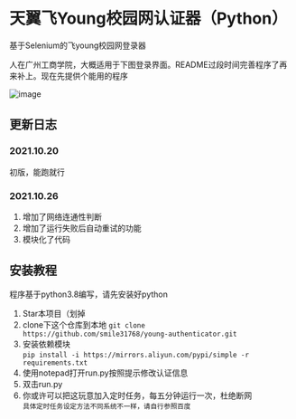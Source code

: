 # 天翼飞Young校园网认证器（Python）
基于Selenium的飞young校园网登录器

人在广州工商学院，大概适用于下图登录界面。README过段时间完善程序了再来补上。现在先提供个能用的程序

![image](https://user-images.githubusercontent.com/60568280/138116103-2bdfcc72-b6e6-4206-8a1d-7e83e1689bd4.png)

## 更新日志
### 2021.10.20
初版，能跑就行
### 2021.10.26
1. 增加了网络连通性判断
2. 增加了运行失败后自动重试的功能
3. 模块化了代码
## 安装教程
程序基于python3.8编写，请先安装好python

1. Star本项目（划掉
2. clone下这个仓库到本地
```git clone https://github.com/smile31768/young-authenticator.git ```
3. 安装依赖模块<br>
```pip install -i https://mirrors.aliyun.com/pypi/simple -r requirements.txt```
4. 使用notepad打开run.py按照提示修改认证信息
5. 双击run.py
6. 你或许可以把这玩意加入定时任务，每五分钟运行一次，杜绝断网<br>
```具体定时任务设定方法不同系统不一样，请自行参照百度```
